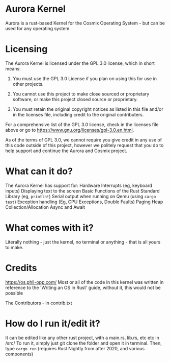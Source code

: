 # Aurora Kernel
Aurora is a rust-based Kernel for the Cosmix Operating System - but can be used for any operating system.

# Licensing
The Aurora Kernel is licensed under the GPL 3.0 license, which in short means:
1. You must use the GPL 3.0 License if you plan on using this for use in other projects.

2. You cannot use this project to make close sourced or proprietary software, or make this project closed source or proprietary.

3. You must retain the original copyright notices as listed in this file and/or in the licenses file, including credit to the original contributers.

For a comprehensive list of the GPL 3.0 license, check in the licenses file above or go to https://www.gnu.org/licenses/gpl-3.0.en.html.

As of the terms of GPL 3.0, we cannot require you give credit in any use of this code outside of this project, however we politely request that you do to help support and continue the Aurora and Cosmix project.

# What can it do?
The Aurora Kernel has support for:
Hardware Interrupts (eg, keyboard inputs)
Displaying text to the screen
Basic Functions of the Rust Standard Library (eg, `println!`)
Serial output when running on Qemu (using `cargo test`)
Exception handling (Eg, CPU Exceptions, Double Faults)
Paging
Heap Collection/Allocation
Async and Await

# What comes with it?
Literally nothing - just the kernel, no terminal or anything - that is all yours to make.

# Credits
https://os.phil-opp.com/
Most or all of the code in this kernel was written in reference to the 'Writing an OS in Rust' guide, without it, this would not be possible

The Contributors - in contrib.txt

# How do I run it/edit it?
It can be edited like any other rust project, with a main.rs, lib.rs, etc etc in /src/
To run it, simply just git clone the folder and open it in terminal. Then, type `cargo run` (requires Rust Nightly from after 2020, and various components)
